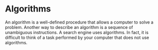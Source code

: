 # Algorithms
An algorithm is a well-defined procedure that allows a computer to solve a problem. Another way to describe an algorithm is a sequence of unambiguous instructions. A search engine uses algorithms. In fact, it is difficult to think of a task performed by your computer that does not use algorithms.
